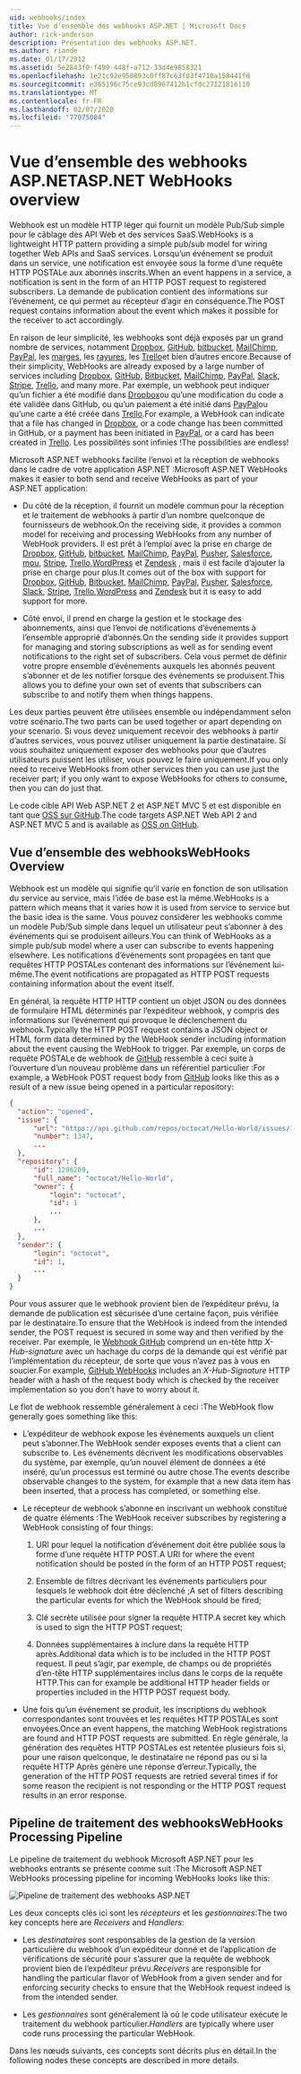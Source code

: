 ```yaml
---
uid: webhooks/index
title: Vue d’ensemble des webhooks ASP.NET | Microsoft Docs
author: rick-anderson
description: Présentation des webhooks ASP.NET.
ms.author: riande
ms.date: 01/17/2012
ms.assetid: 5e2843f0-f499-448f-a712-33d4e9858321
ms.openlocfilehash: 1e21c92e950893c0ff87c63f03f4710a158441fd
ms.sourcegitcommit: e365196c75ce93cd8967412b1cfdc27121816110
ms.translationtype: MT
ms.contentlocale: fr-FR
ms.lasthandoff: 02/07/2020
ms.locfileid: "77075084"
---
```

# <a name="aspnet-webhooks-overview"></a><span data-ttu-id="38bba-103">Vue d’ensemble des webhooks ASP.NET</span><span class="sxs-lookup"><span data-stu-id="38bba-103">ASP.NET WebHooks overview</span></span>

<span data-ttu-id="38bba-104">Webhook est un modèle HTTP léger qui fournit un modèle Pub/Sub simple pour le câblage des API Web et des services SaaS.</span><span class="sxs-lookup"><span data-stu-id="38bba-104">WebHooks is a lightweight HTTP pattern providing a simple pub/sub model for wiring together Web APIs and SaaS services.</span></span> <span data-ttu-id="38bba-105">Lorsqu’un événement se produit dans un service, une notification est envoyée sous la forme d’une requête HTTP POSTALe aux abonnés inscrits.</span><span class="sxs-lookup"><span data-stu-id="38bba-105">When an event happens in a service, a notification is sent in the form of an HTTP POST request to registered subscribers.</span></span> <span data-ttu-id="38bba-106">La demande de publication contient des informations sur l’événement, ce qui permet au récepteur d’agir en conséquence.</span><span class="sxs-lookup"><span data-stu-id="38bba-106">The POST request contains information about the event which makes it possible for the receiver to act accordingly.</span></span>

<span data-ttu-id="38bba-107">En raison de leur simplicité, les webhooks sont déjà exposés par un grand nombre de services, notamment [Dropbox](http://dropbox.com/), [GitHub](https://www.github.com/), [bitbucket](https://bitbucket.org/), [MailChimp](http://www.mailchimp.com/), [PayPal](http://www.paypal.com/), les [marges](http://www.slack.com), les [rayures](http://www.stripe.com), les [Trello](http://www.trello.com/)et bien d’autres encore.</span><span class="sxs-lookup"><span data-stu-id="38bba-107">Because of their simplicity, WebHooks are already exposed by a large number of services including [Dropbox](http://dropbox.com/), [GitHub](https://www.github.com/), [Bitbucket](https://bitbucket.org/), [MailChimp](http://www.mailchimp.com/), [PayPal](http://www.paypal.com/), [Slack](http://www.slack.com), [Stripe](http://www.stripe.com), [Trello](http://www.trello.com/), and many more.</span></span> <span data-ttu-id="38bba-108">Par exemple, un webhook peut indiquer qu’un fichier a été modifié dans [Dropbox](http://dropbox.com/)ou qu’une modification du code a été validée dans GitHub, ou qu’un paiement a été initié dans [PayPal](http://www.paypal.com/)ou qu’une carte a été créée dans [Trello](http://www.trello.com/).</span><span class="sxs-lookup"><span data-stu-id="38bba-108">For example, a WebHook can indicate that a file has changed in [Dropbox](http://dropbox.com/), or a code change has been committed in GitHub, or a payment has been initiated in [PayPal](http://www.paypal.com/), or a card has been created in [Trello](http://www.trello.com/).</span></span> <span data-ttu-id="38bba-109">Les possibilités sont infinies !</span><span class="sxs-lookup"><span data-stu-id="38bba-109">The possibilities are endless!</span></span>

<span data-ttu-id="38bba-110">Microsoft ASP.NET webhooks facilite l’envoi et la réception de webhooks dans le cadre de votre application ASP.NET :</span><span class="sxs-lookup"><span data-stu-id="38bba-110">Microsoft ASP.NET WebHooks makes it easier to both send and receive WebHooks as part of your ASP.NET application:</span></span>

* <span data-ttu-id="38bba-111">Du côté de la réception, il fournit un modèle commun pour la réception et le traitement de webhooks à partir d’un nombre quelconque de fournisseurs de webhook.</span><span class="sxs-lookup"><span data-stu-id="38bba-111">On the receiving side, it provides a common model for receiving and processing WebHooks from any number of WebHook providers.</span></span> <span data-ttu-id="38bba-112">Il est prêt à l’emploi avec la prise en charge de [Dropbox](http://dropbox.com/), [GitHub](https://www.github.com/), [bitbucket](https://bitbucket.org/), [MailChimp](http://www.mailchimp.com/), [PayPal](http://www.paypal.com/), [Pusher](http://www.pusher.com), [Salesforce](http://www.salesforce.com), [mou](http://www.slack.com), [Stripe](http://www.stripe.com), [Trello](http://www.trello.com/),[WordPress](http://www.wordpress.com) et [Zendesk](https://www.zendesk.com/) , mais il est facile d’ajouter la prise en charge pour plus.</span><span class="sxs-lookup"><span data-stu-id="38bba-112">It comes out of the box with support for [Dropbox](http://dropbox.com/), [GitHub](https://www.github.com/), [Bitbucket](https://bitbucket.org/), [MailChimp](http://www.mailchimp.com/), [PayPal](http://www.paypal.com/), [Pusher](http://www.pusher.com), [Salesforce](http://www.salesforce.com), [Slack](http://www.slack.com), [Stripe](http://www.stripe.com), [Trello](http://www.trello.com/),[WordPress](http://www.wordpress.com) and [Zendesk](https://www.zendesk.com/) but it is easy to add support for more.</span></span>

* <span data-ttu-id="38bba-113">Côté envoi, il prend en charge la gestion et le stockage des abonnements, ainsi que l’envoi de notifications d’événements à l’ensemble approprié d’abonnés.</span><span class="sxs-lookup"><span data-stu-id="38bba-113">On the sending side it provides support for managing and storing subscriptions as well as for sending event notifications to the right set of subscribers.</span></span> <span data-ttu-id="38bba-114">Cela vous permet de définir votre propre ensemble d’événements auxquels les abonnés peuvent s’abonner et de les notifier lorsque des événements se produisent.</span><span class="sxs-lookup"><span data-stu-id="38bba-114">This allows you to define your own set of events that subscribers can subscribe to and notify them when things happens.</span></span>

<span data-ttu-id="38bba-115">Les deux parties peuvent être utilisées ensemble ou indépendamment selon votre scénario.</span><span class="sxs-lookup"><span data-stu-id="38bba-115">The two parts can be used together or apart depending on your scenario.</span></span> <span data-ttu-id="38bba-116">Si vous devez uniquement recevoir des webhooks à partir d’autres services, vous pouvez utiliser uniquement la partie destinataire. Si vous souhaitez uniquement exposer des webhooks pour que d’autres utilisateurs puissent les utiliser, vous pouvez le faire uniquement.</span><span class="sxs-lookup"><span data-stu-id="38bba-116">If you only need to receive WebHooks from other services then you can use just the receiver part; if you only want to expose WebHooks for others to consume, then you can do just that.</span></span>

<span data-ttu-id="38bba-117">Le code cible API Web ASP.NET 2 et ASP.NET MVC 5 et est disponible en tant que [OSS sur GitHub](https://github.com/aspnet/WebHooks).</span><span class="sxs-lookup"><span data-stu-id="38bba-117">The code targets ASP.NET Web API 2 and ASP.NET MVC 5 and is available as [OSS on GitHub](https://github.com/aspnet/WebHooks).</span></span>

## <a name="webhooks-overview"></a><span data-ttu-id="38bba-118">Vue d’ensemble des webhooks</span><span class="sxs-lookup"><span data-stu-id="38bba-118">WebHooks Overview</span></span>

<span data-ttu-id="38bba-119">Webhook est un modèle qui signifie qu’il varie en fonction de son utilisation du service au service, mais l’idée de base est la même.</span><span class="sxs-lookup"><span data-stu-id="38bba-119">WebHooks is a pattern which means that it varies how it is used from service to service but the basic idea is the same.</span></span> <span data-ttu-id="38bba-120">Vous pouvez considérer les webhooks comme un modèle Pub/Sub simple dans lequel un utilisateur peut s’abonner à des événements qui se produisent ailleurs.</span><span class="sxs-lookup"><span data-stu-id="38bba-120">You can think of WebHooks as a simple pub/sub model where a user can subscribe to events happening elsewhere.</span></span> <span data-ttu-id="38bba-121">Les notifications d’événements sont propagées en tant que requêtes HTTP POSTALes contenant des informations sur l’événement lui-même.</span><span class="sxs-lookup"><span data-stu-id="38bba-121">The event notifications are propagated as HTTP POST requests containing information about the event itself.</span></span>

<span data-ttu-id="38bba-122">En général, la requête HTTP HTTP contient un objet JSON ou des données de formulaire HTML déterminés par l’expéditeur webhook, y compris des informations sur l’événement qui provoque le déclenchement du webhook.</span><span class="sxs-lookup"><span data-stu-id="38bba-122">Typically the HTTP POST request contains a JSON object or HTML form data determined by the WebHook sender including information about the event causing the WebHook to trigger.</span></span> <span data-ttu-id="38bba-123">Par exemple, un corps de requête POSTALe de webhook de [GitHub](https://www.github.com/) ressemble à ceci suite à l’ouverture d’un nouveau problème dans un référentiel particulier :</span><span class="sxs-lookup"><span data-stu-id="38bba-123">For example, a WebHook POST request body from [GitHub](https://www.github.com/) looks like this as a result of a new issue being opened in a particular repository:</span></span>

```json
{
  "action": "opened",
  "issue": {
      "url": "https://api.github.com/repos/octocat/Hello-World/issues/1347",
      "number": 1347,
      ...
  },
  "repository": {
      "id": 1296269,
      "full_name": "octocat/Hello-World",
      "owner": {
          "login": "octocat",
          "id": 1
          ...
      },
      ...
  },
  "sender": {
      "login": "octocat",
      "id": 1,
      ...
  }
}
```

<span data-ttu-id="38bba-124">Pour vous assurer que le webhook provient bien de l’expéditeur prévu, la demande de publication est sécurisée d’une certaine façon, puis vérifiée par le destinataire.</span><span class="sxs-lookup"><span data-stu-id="38bba-124">To ensure that the WebHook is indeed from the intended sender, the POST request is secured in some way and then verified by the receiver.</span></span> <span data-ttu-id="38bba-125">Par exemple, le [Webhook GitHub](https://developer.github.com/webhooks/) comprend un en-tête http *X-Hub-signature* avec un hachage du corps de la demande qui est vérifié par l’implémentation du récepteur, de sorte que vous n’avez pas à vous en soucier.</span><span class="sxs-lookup"><span data-stu-id="38bba-125">For example, [GitHub WebHooks](https://developer.github.com/webhooks/) includes an *X-Hub-Signature* HTTP header with a hash of the request body which is checked by the receiver implementation so you don't have to worry about it.</span></span>

<span data-ttu-id="38bba-126">Le flot de webhook ressemble généralement à ceci :</span><span class="sxs-lookup"><span data-stu-id="38bba-126">The WebHook flow generally goes something like this:</span></span>

* <span data-ttu-id="38bba-127">L’expéditeur de webhook expose les événements auxquels un client peut s’abonner.</span><span class="sxs-lookup"><span data-stu-id="38bba-127">The WebHook sender exposes events that a client can subscribe to.</span></span> <span data-ttu-id="38bba-128">Les événements décrivent les modifications observables du système, par exemple, qu’un nouvel élément de données a été inséré, qu’un processus est terminé ou autre chose.</span><span class="sxs-lookup"><span data-stu-id="38bba-128">The events describe observable changes to the system, for example that a new data item has been inserted, that a process has completed, or something else.</span></span>

* <span data-ttu-id="38bba-129">Le récepteur de webhook s’abonne en inscrivant un webhook constitué de quatre éléments :</span><span class="sxs-lookup"><span data-stu-id="38bba-129">The WebHook receiver subscribes by registering a WebHook consisting of four things:</span></span>

     1. <span data-ttu-id="38bba-130">URI pour lequel la notification d’événement doit être publiée sous la forme d’une requête HTTP POST.</span><span class="sxs-lookup"><span data-stu-id="38bba-130">A URI for where the event notification should be posted in the form of an HTTP POST request;</span></span>

     2. <span data-ttu-id="38bba-131">Ensemble de filtres décrivant les événements particuliers pour lesquels le webhook doit être déclenché ;</span><span class="sxs-lookup"><span data-stu-id="38bba-131">A set of filters describing the particular events for which the WebHook should be fired;</span></span>

     3. <span data-ttu-id="38bba-132">Clé secrète utilisée pour signer la requête HTTP.</span><span class="sxs-lookup"><span data-stu-id="38bba-132">A secret key which is used to sign the HTTP POST request;</span></span>

     4. <span data-ttu-id="38bba-133">Données supplémentaires à inclure dans la requête HTTP après.</span><span class="sxs-lookup"><span data-stu-id="38bba-133">Additional data which is to be included in the HTTP POST request.</span></span> <span data-ttu-id="38bba-134">Il peut s’agir, par exemple, de champs ou de propriétés d’en-tête HTTP supplémentaires inclus dans le corps de la requête HTTP.</span><span class="sxs-lookup"><span data-stu-id="38bba-134">This can for example be additional HTTP header fields or properties included in the HTTP POST request body.</span></span>

* <span data-ttu-id="38bba-135">Une fois qu’un événement se produit, les inscriptions du webhook correspondantes sont trouvées et les requêtes HTTP POSTALes sont envoyées.</span><span class="sxs-lookup"><span data-stu-id="38bba-135">Once an event happens, the matching WebHook registrations are found and HTTP POST requests are submitted.</span></span> <span data-ttu-id="38bba-136">En règle générale, la génération des requêtes HTTP POSTALes est retentée plusieurs fois si, pour une raison quelconque, le destinataire ne répond pas ou si la requête HTTP Après génère une réponse d’erreur.</span><span class="sxs-lookup"><span data-stu-id="38bba-136">Typically, the generation of the HTTP POST requests are retried several times if for some reason the recipient is not responding or the HTTP POST request results in an error response.</span></span>

## <a name="webhooks-processing-pipeline"></a><span data-ttu-id="38bba-137">Pipeline de traitement des webhooks</span><span class="sxs-lookup"><span data-stu-id="38bba-137">WebHooks Processing Pipeline</span></span>

<span data-ttu-id="38bba-138">Le pipeline de traitement du webhook Microsoft ASP.NET pour les webhooks entrants se présente comme suit :</span><span class="sxs-lookup"><span data-stu-id="38bba-138">The Microsoft ASP.NET WebHooks processing pipeline for incoming WebHooks looks like this:</span></span>

![Pipeline de traitement des webhooks ASP.NET](_static/WebHookReceivers.png)

<span data-ttu-id="38bba-140">Les deux concepts clés ici sont les *récepteurs* et les *gestionnaires*:</span><span class="sxs-lookup"><span data-stu-id="38bba-140">The two key concepts here are *Receivers* and *Handlers*:</span></span>

* <span data-ttu-id="38bba-141">Les *destinataires* sont responsables de la gestion de la version particulière du webhook d’un expéditeur donné et de l’application de vérifications de sécurité pour s’assurer que la requête de webhook provient bien de l’expéditeur prévu.</span><span class="sxs-lookup"><span data-stu-id="38bba-141">*Receivers* are responsible for handling the particular flavor of WebHook from a given sender and for enforcing security checks to ensure that the WebHook request indeed is from the intended sender.</span></span>

* <span data-ttu-id="38bba-142">Les *gestionnaires* sont généralement là où le code utilisateur exécute le traitement du webhook particulier.</span><span class="sxs-lookup"><span data-stu-id="38bba-142">*Handlers* are typically where user code runs processing the particular WebHook.</span></span>

<span data-ttu-id="38bba-143">Dans les nœuds suivants, ces concepts sont décrits plus en détail.</span><span class="sxs-lookup"><span data-stu-id="38bba-143">In the following nodes these concepts are described in more details.</span></span>
